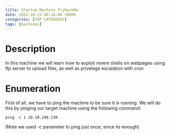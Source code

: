 ```yaml
---
title: Startup Machine TryHackMe
date: 2022-10-22 00:18:00 +8000
categories: [TOP_CATEGORIE]
tags: [machines]
---
```


# Description

In this machine we will learn how to exploit revere shells on webpages using ftp server to upload files, as well as privelege escalation with cron

# Enumeration

First of all, we have to ping the machine to be sure it is running. We will do this by pinging our target machine using the following command:

```
ping -c 1 10.10.249.130

```

(Note we used -c parameter to ping just once, since its enough)

